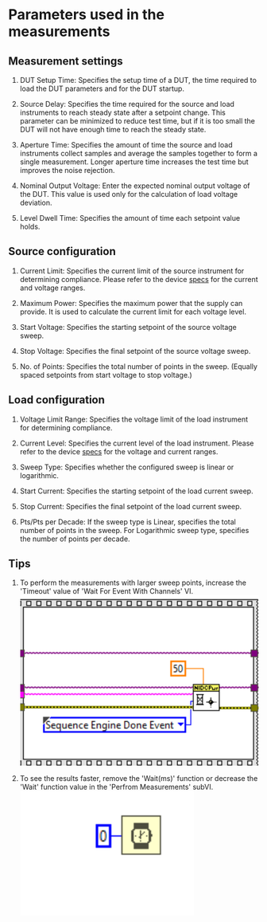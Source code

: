 # Parameters used in the measurements

## Measurement settings

1. DUT Setup Time:
   Specifies the setup time of a DUT, the time required to load the DUT parameters and for the DUT startup.

2. Source Delay:
   Specifies the time required for the source and load instruments to reach steady state after a setpoint change. This parameter can be minimized to reduce test time, but if it is too small the DUT will not have enough time to reach the steady state.

3. Aperture Time:
   Specifies the amount of time the source and load instruments collect samples and average the samples together to form a single measurement. Longer aperture time increases the test time but improves the noise rejection.

4. Nominal Output Voltage:
   Enter the expected nominal output voltage of the DUT. This value is used only for the calculation of load voltage deviation.

5. Level Dwell Time:
   Specifies the amount of time each setpoint value holds.

## Source configuration

1. Current Limit:
   Specifies the current limit of the source instrument for determining compliance. Please refer to the device [specs](https://www.ni.com/docs/en-US/bundle/pxie-4151-specs/page/specs.html) for the current and voltage ranges.
   
2. Maximum Power:
   Specifies the maximum power that the supply can provide. It is used to calculate the current limit for each voltage level.
   
3. Start Voltage:
   Specifies the starting setpoint of the source voltage sweep.

4. Stop Voltage:
   Specifies the final setpoint of the source voltage sweep.
   
5. No. of Points:
   Specifies the total number of points in the sweep. (Equally spaced setpoints from start voltage to stop voltage.)

## Load configuration

1. Voltage Limit Range:
  Specifies the voltage limit of the load instrument for determining compliance. 
  
2. Current Level:
  Specifies the current level of the load instrument. Please refer to the device [specs](https://www.ni.com/docs/en-US/bundle/pxie-4051-specs/page/specs.html) for the voltage and current ranges.
  
3. Sweep Type: 
  Specifies whether the configured sweep is linear or logarithmic.
  
4. Start Current:
   Specifies the starting setpoint of the load current sweep.
   
5. Stop Current:
   Specifies the final setpoint of the load current sweep.
   
6. Pts/Pts per Decade: 
   If the sweep type is Linear, specifies the total number of points in the sweep. For Logarithmic sweep type, specifies the number of points per decade.

## Tips

1. To perform the measurements with larger sweep points, increase the 'Timeout' value of 'Wait For Event With Channels' VI.
   ![Timeout value](../meas-images/increase-timeout.png)
   
2. To see the results faster, remove the 'Wait(ms)' function or decrease the 'Wait' function value in the 'Perfrom Measurements' subVI.
   ![Wait function value](../meas-images/decrease-wait-value.png)





